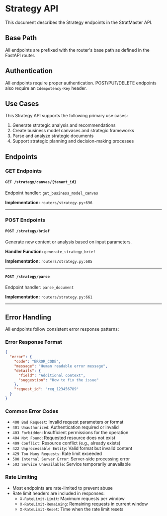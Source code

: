 # Strategy API

This document describes the Strategy endpoints in the StratMaster API.

## Base Path
All endpoints are prefixed with the router's base path as defined in the FastAPI router.

## Authentication
All endpoints require proper authentication. POST/PUT/DELETE endpoints also require an `Idempotency-Key` header.



## Use Cases

This Strategy API supports the following primary use cases:

1. Generate strategic analysis and recommendations
2. Create business model canvases and strategic frameworks
3. Parse and analyze strategic documents
4. Support strategic planning and decision-making processes

## Endpoints

### GET Endpoints

#### `GET /strategy/canvas/{tenant_id}`

Endpoint handler: `get_business_model_canvas`

**Implementation:** `routers/strategy.py:696`

---

### POST Endpoints

#### `POST /strategy/brief`

Generate new content or analysis based on input parameters.

**Handler Function:** `generate_strategy_brief`

**Implementation:** `routers/strategy.py:685`

---

#### `POST /strategy/parse`

Endpoint handler: `parse_document`

**Implementation:** `routers/strategy.py:661`

---



## Error Handling

All endpoints follow consistent error response patterns:

### Error Response Format
```json
{
  "error": {
    "code": "ERROR_CODE",
    "message": "Human readable error message",
    "details": {
      "field": "Additional context",
      "suggestion": "How to fix the issue"
    },
    "request_id": "req_123456789"
  }
}
```

### Common Error Codes
- `400 Bad Request`: Invalid request parameters or format
- `401 Unauthorized`: Authentication required or invalid
- `403 Forbidden`: Insufficient permissions for the operation
- `404 Not Found`: Requested resource does not exist
- `409 Conflict`: Resource conflict (e.g., already exists)
- `422 Unprocessable Entity`: Valid format but invalid content
- `429 Too Many Requests`: Rate limit exceeded
- `500 Internal Server Error`: Server-side processing error
- `503 Service Unavailable`: Service temporarily unavailable

### Rate Limiting
- Most endpoints are rate-limited to prevent abuse
- Rate limit headers are included in responses:
  - `X-RateLimit-Limit`: Maximum requests per window
  - `X-RateLimit-Remaining`: Remaining requests in current window
  - `X-RateLimit-Reset`: Time when the rate limit resets



